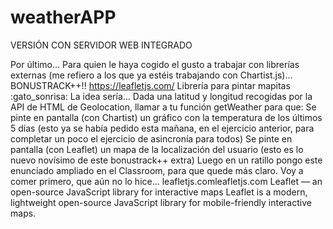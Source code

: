 # weatherAPP

VERSIÓN CON SERVIDOR WEB INTEGRADO


Por último...
Para quien le haya cogido el gusto a trabajar con librerías externas (me refiero a los que ya estéis trabajando con Chartist.js)...
BONUSTRACK++!!
https://leafletjs.com/
Librería para pintar mapitas :gato_sonrisa:
La idea sería...
Dada una latitud y longitud recogidas por la API de HTML de Geolocation, llamar a tu función getWeather para que:
Se pinte en pantalla (con Chartist) un gráfico con la temperatura de los últimos 5 días (esto ya se había pedido esta mañana, en el ejercicio anterior, para completar un poco el ejercicio de asincronía para todos)
Se pinte en pantalla (con Leaflet) un mapa de la localización del usuario (esto es lo nuevo novísimo de este bonustrack++ extra)
Luego en un ratillo pongo este enunciado ampliado en el Classroom, para que quede más claro.
Voy a comer primero, que aún no lo hice...
leafletjs.comleafletjs.com
Leaflet — an open-source JavaScript library for interactive maps
Leaflet is a modern, lightweight open-source JavaScript library for mobile-friendly interactive maps.
